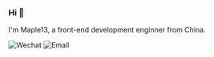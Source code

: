 <!--
**Maple13/Maple13** is a ✨ _special_ ✨ repository because its `README.md` (this file) appears on your GitHub profile.

Here are some ideas to get you started:

- 🔭 I’m currently working on ...
- 🌱 I’m currently learning ...
- 👯 I’m looking to collaborate on ...
- 🤔 I’m looking for help with ...
- 💬 Ask me about ...
- 📫 How to reach me: ...
- 😄 Pronouns: ...
- ⚡ Fun fact: ...
-->

### Hi 👋
I'm Maple13, a front-end development enginner from China.


![Wechat](https://img.shields.io/badge/mr__Maple13-success?style=flat&logo=Wechat&logoColor=white)
![Email](https://img.shields.io/badge/im.maple13@outlook.com-blue?style=flat&logo=Gmail&logoColor=white)
